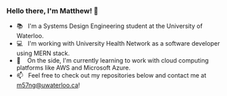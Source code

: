 ### Hello there, I'm Matthew! 🤠

- 📚&nbsp;&nbsp;&nbsp;I'm a Systems Design Engineering student at the University of Waterloo.
- 💻&nbsp;&nbsp;&nbsp;I'm working with University Health Network as a software developer using MERN stack.
- 🤚&nbsp;&nbsp;&nbsp; On the side, I'm currently learning to work with cloud computing platforms like AWS and Microsoft Azure.
- 📫&nbsp;&nbsp;&nbsp;Feel free to check out my repositories below and contact me at m57ng@uwaterloo.ca!
